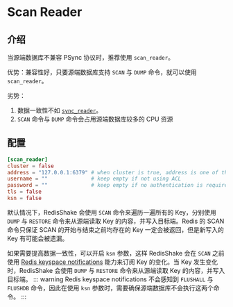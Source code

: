 # Scan Reader

## 介绍

当源端数据库不兼容 PSync 协议时，推荐使用 `scan_reader`。

优势：兼容性好，只要源端数据库支持 `SCAN` 与 `DUMP` 命令，就可以使用 `scan_reader`。

劣势：

1. 数据一致性不如 [`sync_reader`](./sync_reader.md)。
2. `SCAN` 命令与 `DUMP` 命令会占用源端数据库较多的 CPU 资源

## 配置

```toml
[scan_reader]
cluster = false
address = "127.0.0.1:6379" # when cluster is true, address is one of the cluster node
username = ""              # keep empty if not using ACL
password = ""              # keep empty if no authentication is required
tls = false
ksn = false
```

默认情况下，RedisShake 会使用 `SCAN` 命令来遍历一遍所有的 Key，分别使用 `DUMP` 与 `RESTORE` 命令来从源端读取 Key
的内容，并写入目标端。Redis 的 SCAN 命令只保证 SCAN 的开始与结束之前均存在的 Key 一定会被返回，但是新写入的 Key 有可能会被遗漏。

如果需要提高数据一致性，可以开启 `ksn` 参数，这样 RedisShake 会在 `SCAN`
之前使用 [Redis keyspace notifications](https://redis.io/docs/manual/keyspace-notifications/)
能力来订阅 Key 的变化。当 Key 发生变化时，RedisShake 会使用 `DUMP` 与 `RESTORE` 命令来从源端读取 Key 的内容，并写入目标端。
::: warning
Redis keyspace notifications 不会感知到 `FLUSHALL` 与 `FLUSHDB` 命令，因此在使用 `ksn` 参数时，需要确保源端数据库不会执行这两个命令。
:::
